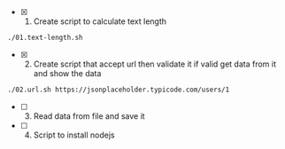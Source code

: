 - [x] 1. Create script to calculate text length
```bash
./01.text-length.sh
```
- [x] 2. Create script that accept url then validate it if valid get data from it and show the data
```bash
./02.url.sh https://jsonplaceholder.typicode.com/users/1
```
- [ ] 3. Read data from file and save it
- [ ] 4. Script to install nodejs